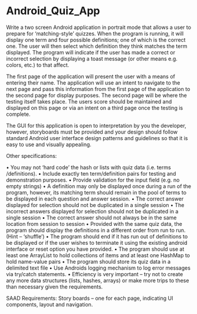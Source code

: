 # Android_Quiz_App

Write a two screen Android application in portrait mode that allows a user to prepare for ‘matching-style’ quizzes. When the program is running, it will display one term and four possible definitions; one of which is the correct one. The user will then select which definition they think matches the term displayed. The program will indicate if the user has made a correct or incorrect selection by displaying a toast message (or other means e.g. colors, etc.) to that affect. 

The first page of the application will present the user with a means of entering their name. The application will use an intent to navigate to the next page and pass this information from the first page of the application to the second page for display purposes. The second page will be where the testing itself takes place. The users score should be maintained and displayed on this page or via an intent on a third page once the testing is complete.

The GUI for this application is open to interpretation by you the developer, however, storyboards must be provided and your design should follow standard Android user interface design patterns and guidelines so that it is easy to use and visually appealing.

Other specifications:

•	You may not ‘hard code’ the hash or lists with quiz data (i.e. terms /definitions).
•	Include exactly ten term/definition pairs for testing and demonstration purposes.
•	Provide validation for the input field (e.g. no empty strings)
•	A definition may only be displayed once during a run of the program, however, its matching term should remain in the pool of terms to be displayed in each question and answer session.
•	The correct answer displayed for selection should not be duplicated in a single session
•	The incorrect answers displayed for selection should not be duplicated in a single session 
•	The correct answer should not always be in the same location from session to session 
•	Provided with the same quiz data, the program should display the definitions in a different order from run to run. (Hint – ‘shuffle’)
•	The program should end if it has run out of definitions to be displayed or if the user wishes to terminate it using the existing android interface or reset option you have provided.
•	The program should use at least one ArrayList to hold collections of items and at least one HashMap to hold  name-value pairs
•	The program should store its quiz data in a delimited text file
•	Use Androids logging mechanism to log error messages via try/catch statements.
•	Efficiency is very important – try not to create any more data structures (lists, hashes, arrays) or make more trips to these than necessary given the requirements. 

SAAD Requirements:
Story boards – one for each page, indicating UI components, layout and navigation.
